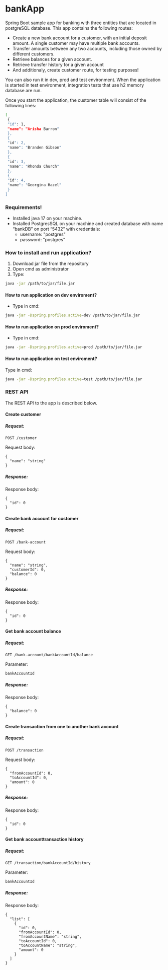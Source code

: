 # bankApp

Spring Boot sample app for banking with three entities that are located in postgreSQL database. This app contains the following routes:
* Create a new bank account for a customer, with an initial deposit amount. A
single customer may have multiple bank accounts.
* Transfer amounts between any two accounts, including those owned by
different customers.
* Retrieve balances for a given account.
* Retrieve transfer history for a given account
* And additionaly, create customer route, for testing purposes!

You can also run it in dev, prod and test environment. When the application is started in test environment, integration tests that use h2 memory database are run.

Once you start the application, the customer table will consist of the following lines:  
```bash
[
 {
 "id": 1,
 "name": "Arisha Barron"
 },
 {
 "id": 2,
 "name": "Branden Gibson"
 },
 {
 "id": 3,
 "name": "Rhonda Church"
 },
 {
 "id": 4,
 "name": "Georgina Hazel"
 }
]
```
### Requirements! ###
* Installed java 17 on your machine.
* Installed PostgresSQL on your machine and created database with name “bankDB” on port “5432” with credentials:
    * username: "postgres"
    * password: "postgres"
### How to install and run application? ###
1. Download jar file from the repository
2. Open cmd as administrator
3. Type: 
```bash
java -jar /path/to/jar/file.jar
```

#### How to run application on dev enviroment? ####
* Type in cmd: 
```bash
java -jar -Dspring.profiles.active=dev /path/to/jar/file.jar
```

#### How to run application on prod enviroment? ####
* Type in cmd:
```bash
java -jar -Dspring.profiles.active=prod /path/to/jar/file.jar
```

#### How to run application on test enviroment? ####

Type in cmd:

```bash
java -jar -Dspring.profiles.active=test /path/to/jar/file.jar
```
### REST API 
The REST API to the app is described below.

#### Create customer


##### Request:

```
POST /customer
```

Request body:

```
{
  "name": "string"
}
```

##### Response:

Response body:
```
{
  "id": 0
}
```

#### Create bank account for customer


##### Request:

```
POST /bank-account
```

Request body:

```
{
  "name": "string",
  "customerId": 0,
  "balance": 0
}
```

##### Response:

Response body:
```
{
  "id": 0
}
```

#### Get bank account balance

##### Request:

```
GET /bank-account/bankAccountId/balance
```
Parameter:
```
bankAccountId
```

##### Response:

Response body:
```
{
  "balance": 0
}
```

#### Create transaction from one to another bank account


##### Request:

```
POST /transaction
```

Request body:

```
{
  "fromAccountId": 0,
  "toAccountId": 0,
  "amount": 0
}
```

##### Response:

Response body:
```
{
  "id": 0
}
```

#### Get bank accounttransaction history

##### Request:

```
GET /transaction/bankAccountId/history
```
Parameter:
```
bankAccountId
```

##### Response:

Response body:
```
{
  "list": [
    {
      "id": 0,
      "fromAccountId": 0,
      "fromAccountName": "string",
      "toAccountId": 0,
      "toAccountName": "string",
      "amount": 0
    }
  ]
}

